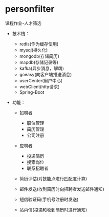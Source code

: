 # personfilter
课程作业-人才筛选

- 技术栈：
  * redis(作为缓存使用)
  * mysql(持久化)
  * mongodb(存储简历)
  * mapdb(存储记录等)
  * kafka(异步消息，解耦)
  * goeasy(向客户端推送消息)
  * userCenter(用户中心)
  * webClient(http请求)
  * Spring-Boot
  
  
- 功能：

    * 招聘者
        - 职位管理
        - 简历管理
        - 公司注册
    
    * 应聘者
        - 投递简历
        - 搜索岗位
        - 联系招聘者
        
    * 简历评估(对技能点进行匹配度计算)
    
    * 邮件发送(收到简历时向招聘者发送邮件通知)
    
    * 短信验证码(手机号注册时发送) 
    
    * 站内信(投递和收到简历时进行通知)
  

